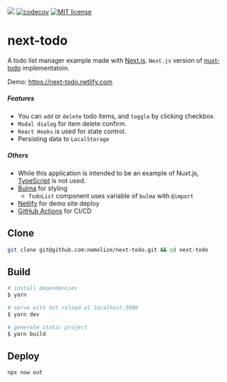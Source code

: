 ![](https://github.com/nemolize/next-todo/workflows/production/badge.svg?branch=master)
[![codecov](https://codecov.io/gh/nemolize/next-todo/branch/master/graph/badge.svg)](https://codecov.io/gh/nemolize/next-todo)
[![MIT license](http://img.shields.io/badge/license-MIT-brightgreen.svg)](LICENSE)

# next-todo

A todo list manager example made with [Next.js](https://nextjs.org/).
`Next.js` version of [nuxt-todo](https://github.com/nemolize/nuxt-todo) implementatoin.

Demo:
https://next-todo.netlify.com

##### Features

- You can `add` or `delete` todo items, and `toggle` by clicking checkbox.
- `Modal dialog` for item delete confirm.
- `React Hooks` is used for state control.
- Persisting data to `LocalStorage`

##### Others

- While this application is intended to be an example of Nuxt.js, [TypeScript](https://www.typescriptlang.org/) is not used.
- [Bulma](http://bulma.io) for styling
  - `TodoList` component uses variable of `bulma` with `@import`
- [Netlify](https://www.netlify.com/) for demo site deploy
- [GitHub Actions](https://github.com/features/actions) for CI/CD

## Clone

```bash
git clone git@github.com:nemolize/next-todo.git && cd next-todo
```

## Build

```bash
# install dependencies
$ yarn

# serve with hot reload at localhost:3000
$ yarn dev

# generate static project
$ yarn build
```

## Deploy

```bash
npx now out
```
